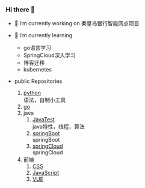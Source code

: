 <!--
**xu1211/xu1211** is a ✨ _special_ ✨ repository because its `README.md` (this file) appears on your GitHub profile.

Here are some ideas to get you started:

- 👯 I’m looking to collaborate on ...
- 🤔 I’m looking for help with ...
- 💬 Ask me about ...
- 📫 How to reach me: ...
- 😄 Pronouns: ...
- ⚡ Fun fact: ...
-->

### Hi there 👋


- 🔭 I’m currently working on 秦皇岛银行智能网点项目
- 🌱 I’m currently learning 
  - go语言学习
  - SpringCloud深入学习
  - 博客迁移
  - kubernetes

- public Repositories 
  1. [python](https://github.com/xu1211/python)\
  语法，自制小工具
  1. [go](https://github.com/xu1211/Golang)
  1. java
     1. [JavaTest](https://github.com/xu1211/JavaTest)\
      java特性，线程，算法
     1. [springBoot](https://github.com/xu1211/springbootdemo)\
      springBoot
     1. [springCloud](https://github.com/xu1211/springclouddemo)\
      springCloud
  1. 前端
     1. [CSS](https://github.com/xu1211/CSS)
     1. [JavaScript](https://github.com/xu1211/JavaScript)
     1. [VUE](https://github.com/xu1211/vue)

